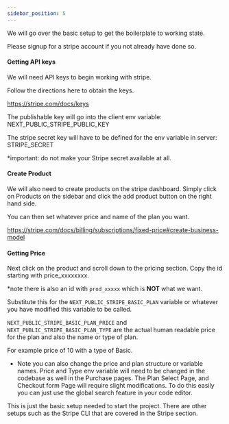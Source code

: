 ```yaml
---
sidebar_position: 5
---
```


We will go over the basic setup to get the boilerplate to working state.

Please signup for a stripe account if you not already have done so.

#### Getting API keys

We will need API keys to begin working with stripe.

Follow the directions here to obtain the keys.

https://stripe.com/docs/keys

The publishable key will go into the client env variable: NEXT_PUBLIC_STRIPE_PUBLIC_KEY

The stripe secret key will have to be defined for the env variable in server: STRIPE_SECRET

\*important: do not make your Stripe secret available at all.

#### Create Product

We will also need to create products on the stripe dashboard. Simply click on Products on the sidebar and click the add product button on the right hand side.

You can then set whatever price and name of the plan you want.

https://stripe.com/docs/billing/subscriptions/fixed-price#create-business-model

#### Getting Price

Next click on the product and scroll down to the pricing section. Copy the id starting with price_xxxxxxxx.

\*note there is also an id with `prod_xxxxx` which is <strong>NOT</strong> what we want.

Substitute this for the `NEXT_PUBLIC_STRIPE_BASIC_PLAN` variable or whatever you have modified this variable to be called.

`NEXT_PUBLIC_STRIPE_BASIC_PLAN_PRICE` and `NEXT_PUBLIC_STRIPE_BASIC_PLAN_TYPE` are the actual human readable price for the plan and also the name or type of plan.

For example price of 10 with a type of Basic.

- Note you can also change the price and plan structure or variable names. Price and Type env variable will need to be changed in the codebase as well in the Purchase pages. The Plan Select Page, and Checkout form Page will require slight modifications. To do this easily you can just use the global search feature in your code editor.

This is just the basic setup needed to start the project. There are other setups such as the Stripe CLI that are covered in the Stripe section.
